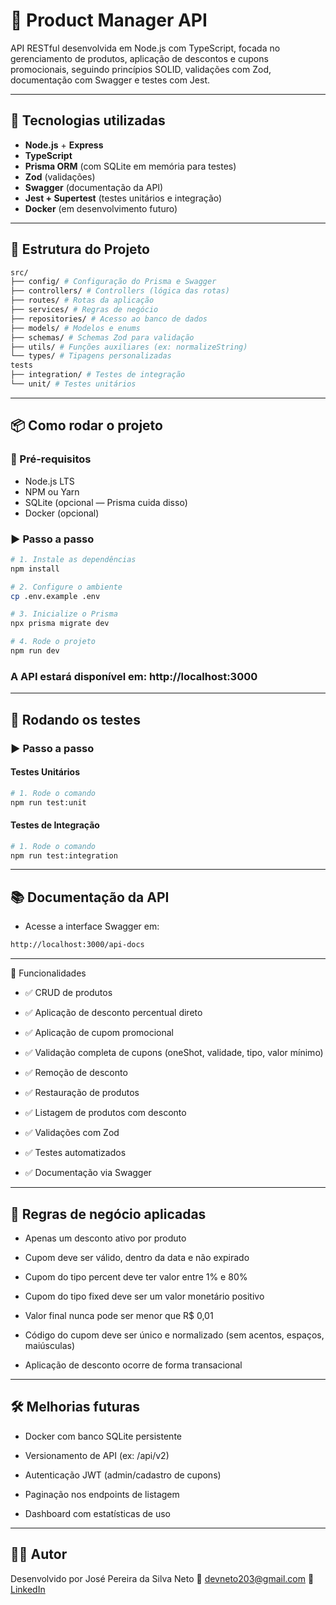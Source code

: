 # 🛒 Product Manager API

API RESTful desenvolvida em Node.js com TypeScript, focada no gerenciamento de produtos, aplicação de descontos e cupons promocionais, seguindo princípios SOLID, validações com Zod, documentação com Swagger e testes com Jest.

---

## 🚀 Tecnologias utilizadas

- **Node.js** + **Express**
- **TypeScript**
- **Prisma ORM** (com SQLite em memória para testes)
- **Zod** (validações)
- **Swagger** (documentação da API)
- **Jest + Supertest** (testes unitários e integração)
- **Docker** (em desenvolvimento futuro)

---

## 📁 Estrutura do Projeto

```bash
src/
├── config/ # Configuração do Prisma e Swagger
├── controllers/ # Controllers (lógica das rotas)
├── routes/ # Rotas da aplicação
├── services/ # Regras de negócio
├── repositories/ # Acesso ao banco de dados
├── models/ # Modelos e enums
├── schemas/ # Schemas Zod para validação
├── utils/ # Funções auxiliares (ex: normalizeString)
└── types/ # Tipagens personalizadas
tests
├── integration/ # Testes de integração
└── unit/ # Testes unitários
```

---

## 📦 Como rodar o projeto

### 🔧 Pré-requisitos

- Node.js LTS
- NPM ou Yarn
- SQLite (opcional — Prisma cuida disso)
- Docker (opcional)

### ▶️ Passo a passo

```bash
# 1. Instale as dependências
npm install

# 2. Configure o ambiente
cp .env.example .env

# 3. Inicialize o Prisma
npx prisma migrate dev

# 4. Rode o projeto
npm run dev
```

### A API estará disponível em: http://localhost:3000

---

## 🧪 Rodando os testes

### ▶️ Passo a passo

#### Testes Unitários

```bash
# 1. Rode o comando
npm run test:unit
```

#### Testes de Integração

```bash
# 1. Rode o comando
npm run test:integration
```

---

## 📚 Documentação da API

- Acesse a interface Swagger em:

```bash
http://localhost:3000/api-docs
```

---

🎯 Funcionalidades

- ✅ CRUD de produtos

- ✅ Aplicação de desconto percentual direto

- ✅ Aplicação de cupom promocional

- ✅ Validação completa de cupons (oneShot, validade, tipo, valor mínimo)

- ✅ Remoção de desconto

- ✅ Restauração de produtos

- ✅ Listagem de produtos com desconto

- ✅ Validações com Zod

- ✅ Testes automatizados

- ✅ Documentação via Swagger

---

## 📌 Regras de negócio aplicadas

- Apenas um desconto ativo por produto

- Cupom deve ser válido, dentro da data e não expirado

- Cupom do tipo percent deve ter valor entre 1% e 80%

- Cupom do tipo fixed deve ser um valor monetário positivo

- Valor final nunca pode ser menor que R$ 0,01

- Código do cupom deve ser único e normalizado (sem acentos, espaços, maiúsculas)

- Aplicação de desconto ocorre de forma transacional

---

## 🛠 Melhorias futuras

- Docker com banco SQLite persistente

- Versionamento de API (ex: /api/v2)

- Autenticação JWT (admin/cadastro de cupons)

- Paginação nos endpoints de listagem

- Dashboard com estatísticas de uso

---

## 👨‍💻 Autor

Desenvolvido por José Pereira da Silva Neto
📧 devneto203@gmail.com
🔗 [LinkedIn](https://www.linkedin.com/in/jose-neto-programador/)
